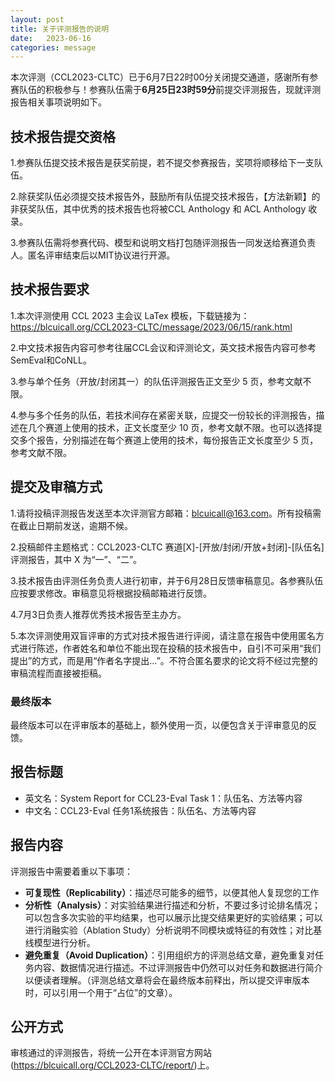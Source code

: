 ```yaml
---
layout: post
title: 关于评测报告的说明
date:   2023-06-16
categories: message
---
```


本次评测（CCL2023-CLTC）已于6月7日22时00分关闭提交通道，感谢所有参赛队伍的积极参与！参赛队伍需于**6月25日23时59分**前提交评测报告，现就评测报告相关事项说明如下。


## 技术报告提交资格

1.参赛队伍提交技术报告是获奖前提，若不提交参赛报告，奖项将顺移给下一支队伍。

2.除获奖队伍必须提交技术报告外，鼓励所有队伍提交技术报告，【方法新颖】的非获奖队伍，其中优秀的技术报告也将被CCL Anthology 和 ACL Anthology 收录。

3.参赛队伍需将参赛代码、模型和说明文档打包随评测报告一同发送给赛道负责人。匿名评审结束后以MIT协议进行开源。


## 技术报告要求

1.本次评测使用 CCL 2023 主会议 LaTex 模板，下载链接为：https://blcuicall.org/CCL2023-CLTC/message/2023/06/15/rank.html

2.中文技术报告内容可参考往届CCL会议和评测论文，英文技术报告内容可参考SemEval和CoNLL。

3.参与单个任务（开放/封闭其一）的队伍评测报告正文至少 5 页，参考文献不限。

4.参与多个任务的队伍，若技术间存在紧密关联，应提交一份较长的评测报告，描述在几个赛道上使用的技术，正文长度至少 10 页，参考文献不限。也可以选择提交多个报告，分别描述在每个赛道上使用的技术，每份报告正文长度至少 5 页，参考文献不限。

## 提交及审稿方式

1.请将投稿评测报告发送至本次评测官方邮箱：[blcuicall@163.com](mailto:blcuicall@163.com)。所有投稿需在截止日期前发送，逾期不候。

2.投稿邮件主题格式：CCL2023-CLTC 赛道[X]-[开放/封闭/开放+封闭]-[队伍名]评测报告，其中 X 为“一”、“二”。

3.技术报告由评测任务负责人进行初审，并于6月28日反馈审稿意见。各参赛队伍应按要求修改。审稿意见将根据投稿邮箱进行反馈。

4.7月3日负责人推荐优秀技术报告至主办方。

5.本次评测使用双盲评审的方式对技术报告进行评阅，请注意在报告中使用匿名方式进行陈述，作者姓名和单位不能出现在投稿的技术报告中，自引不可采用“我们提出”的方式，而是用“作者名字提出…”。不符合匿名要求的论文将不经过完整的审稿流程而直接被拒稿。


### 最终版本

最终版本可以在评审版本的基础上，额外使用一页，以便包含关于评审意见的反馈。

## 报告标题

- 英文名：System Report for CCL23-Eval Task 1：队伍名、方法等内容
- 中文名：CCL23-Eval 任务1系统报告：队伍名、方法等内容

## 报告内容

评测报告中需要着重以下事项：

- **可复现性（Replicability）**：描述尽可能多的细节，以便其他人复现您的工作
- **分析性（Analysis）**：对实验结果进行描述和分析，不要过多讨论排名情况；可以包含多次实验的平均结果，也可以展示比提交结果更好的实验结果；可以进行消融实验（Ablation Study）分析说明不同模块或特征的有效性；对比基线模型进行分析。
- **避免重复（Avoid Duplication）**：引用组织方的评测总结文章，避免重复对任务内容、数据情况进行描述。不过评测报告中仍然可以对任务和数据进行简介以便读者理解。（评测总结文章将会在最终版本前释出，所以提交评审版本时，可以引用一个用于“占位”的文章）。

## 公开方式

审核通过的评测报告，将统一公开在本评测官方网站 (https://blcuicall.org/CCL2023-CLTC/report/)上。